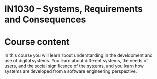 # IN1030 – Systems, Requirements and Consequences

# Course content

In this course you will learn about understanding in the development and use of digital systems. You learn about different systems, the needs of users, and the social significance of the systems, and you learn how systems are developed from a software engineering perspective.